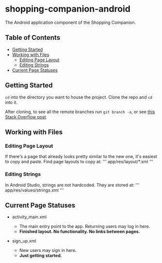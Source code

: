# shopping-companion-android

The Android application component of the Shopping Companion.

## Table of Contents

* [Getting Started](#getting-started)
* [Working with Files](#working-with-files)
  * [Editing Page Layout](#editing-page-layout)
  * [Editing Strings](#editing-strings)
* [Current Page Statuses](#current-page-statuses)

## Getting Started

`cd` into the directory you want to house the project. Clone the repo and `cd` into it.

After cloning, to see all the remote branches run `git branch -a`, or see [this Stack Overflow post](https://stackoverflow.com/questions/67699/how-to-clone-all-remote-branches-in-git).

## Working with Files

### Editing Page Layout

If there's a page that already looks pretty similar to the new one, it's easiest to copy and paste. Find page layouts to copy at:
'''
app/res/layout/*.xml
'''

### Editing Strings

In Android Studio, strings are not hardcoded. They are stored at:
'''
app/res/values/strings.xml
'''

## Current Page Statuses

* activity_main.xml
  * The main entry point to the app. Returning users may log in here.
  * **Finished layout. No functionality. No links between pages.**

* sign_up.xml
  * New users may sign in here.
  * **Just getting started.**